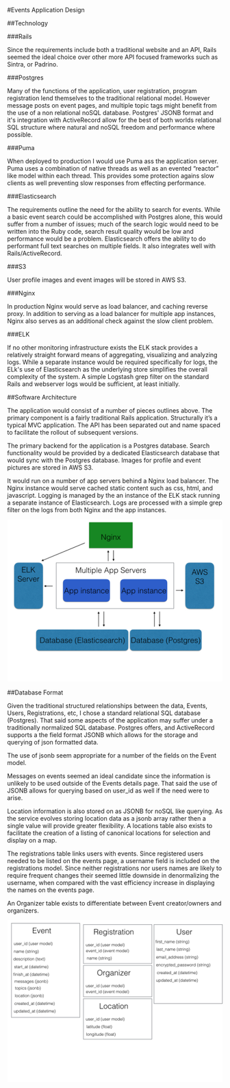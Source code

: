 #Events Application Design

##Technology

###Rails

Since the requirements include both a traditional website and an API, Rails seemed the ideal choice over other more API focused frameworks such as Sintra, or Padrino.

###Postgres

Many of the functions of the application, user registration, program registration lend themselves to the traditional relational model. However message posts on event pages, and multiple topic tags might benefit from the use of a non relational noSQL database. Postgres' JSONB format and it's integration with ActiveRecord allow for the best of both worlds relational SQL structure where natural and noSQL freedom and performance where possible.

###Puma

When deployed to production I would use Puma ass the application server. Puma uses a combination of native threads as well as an evented  “reactor” like model within each thread. This provides some protection agains slow clients as well preventing slow responses from effecting performance.

###Elasticsearch

The requirements outline the need for the ability to search for events. While a basic event search could be accomplished with Postgres alone, this would suffer from a number of issues; much of the search logic would need to be written into the Ruby code, search result quality would be low and performance would be a problem. Elasticsearch offers the ability to do performant full text searches on multiple fields. It also integrates well with Rails/ActiveRecord.

###S3

User profile images and event images will be stored in AWS S3.

###Nginx

In production Nginx would serve as load balancer, and caching reverse proxy. In addition to serving as a load balancer for multiple app instances, Nginx also serves as an additional check against the slow client problem.

###ELK

If no other monitoring infrastructure exists the ELK stack provides a relatively straight forward means of aggregating, visualizing and analyzing logs. While a separate instance would be required specifically for logs, the ELk's use of Elasticsearch as the underlying store simplifies the overall complexity of the system. A simple Logstash grep filter on the standard Rails and webserver logs would be sufficient, at least initially.

##Software Architecture

The application would consist of a number of pieces outlines above. The primary component is a fairly traditional Rails application. Structurally it’s a typical MVC application. The API has been separated out and name spaced to facilitate the rollout of subsequent versions.

The primary backend for the application is a Postgres database. Search functionality would be provided by a dedicated Elasticsearch database that would sync with the Postgres database. Images for profile and event pictures are stored in AWS S3.

It would run on a number of app servers behind a Nginx load balancer. The Nginx instance would serve cached static content such as css, html, and javascript. Logging is managed by the an instance of the ELK stack running a separate instance of Elasticsearch. Logs are processed with a simple grep filter on the logs from both Nginx and the app instances.

![diagram](/event_architecture.jpeg?raw=true "Software Architecture")

##Database Format

Given the traditional structured relationships between the data, Events, Users, Registrations, etc, I chose a standard relational SQL database (Postgres). That said some aspects of the application may suffer under a traditionally normalized SQL database. Postgres offers, and ActiveRecord supports a the field format JSONB which allows for the storage and querying of json formatted data.

The use of jsonb seem appropriate for a number of the fields on the Event model.

Messages on events seemed an ideal candidate since the information is unlikely to be used outside of the Events details page. That said the use of JSONB allows for querying based on user_id as well if the need were to arise.

Location information is also stored on as JSONB for noSQL like querying. As the service evolves storing location data as a jsonb array rather then a single value will provide greater flexibility. A locations table also exists to facilitate the creation of a listing of canonical locations for selection and display on a map.

The registrations table links users with events. Since registered users needed to be listed on the events page, a username field is included on the registrations model. Since neither registrations nor users names are likely to require frequent changes their seemed little downside in denormalizing the username, when compared with the vast efficiency increase in displaying the names on the events page.

An Organizer table exists to differentiate between Event creator/owners and organizers.

![diagram](/event_schema.jpeg?raw=true "Software Architecture")
